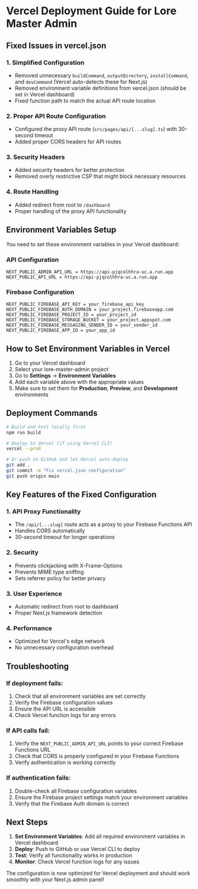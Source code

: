 # Vercel Deployment Guide for Lore Master Admin

## Fixed Issues in vercel.json

### 1. **Simplified Configuration**
- Removed unnecessary `buildCommand`, `outputDirectory`, `installCommand`, and `devCommand` (Vercel auto-detects these for Next.js)
- Removed environment variable definitions from vercel.json (should be set in Vercel dashboard)
- Fixed function path to match the actual API route location

### 2. **Proper API Route Configuration**
- Configured the proxy API route (`src/pages/api/[...slug].ts`) with 30-second timeout
- Added proper CORS headers for API routes

### 3. **Security Headers**
- Added security headers for better protection
- Removed overly restrictive CSP that might block necessary resources

### 4. **Route Handling**
- Added redirect from root to `/dashboard`
- Proper handling of the proxy API functionality

## Environment Variables Setup

You need to set these environment variables in your Vercel dashboard:

### API Configuration
```
NEXT_PUBLIC_ADMIN_API_URL = https://api-pjqcolhhra-uc.a.run.app
NEXT_PUBLIC_API_URL = https://api-pjqcolhhra-uc.a.run.app
```

### Firebase Configuration
```
NEXT_PUBLIC_FIREBASE_API_KEY = your_firebase_api_key
NEXT_PUBLIC_FIREBASE_AUTH_DOMAIN = your_project.firebaseapp.com
NEXT_PUBLIC_FIREBASE_PROJECT_ID = your_project_id
NEXT_PUBLIC_FIREBASE_STORAGE_BUCKET = your_project.appspot.com
NEXT_PUBLIC_FIREBASE_MESSAGING_SENDER_ID = your_sender_id
NEXT_PUBLIC_FIREBASE_APP_ID = your_app_id
```

## How to Set Environment Variables in Vercel

1. Go to your Vercel dashboard
2. Select your lore-master-admin project
3. Go to **Settings** → **Environment Variables**
4. Add each variable above with the appropriate values
5. Make sure to set them for **Production**, **Preview**, and **Development** environments

## Deployment Commands

```bash
# Build and test locally first
npm run build

# Deploy to Vercel (if using Vercel CLI)
vercel --prod

# Or push to GitHub and let Vercel auto-deploy
git add .
git commit -m "Fix vercel.json configuration"
git push origin main
```

## Key Features of the Fixed Configuration

### 1. **API Proxy Functionality**
- The `/api/[...slug]` route acts as a proxy to your Firebase Functions API
- Handles CORS automatically
- 30-second timeout for longer operations

### 2. **Security**
- Prevents clickjacking with X-Frame-Options
- Prevents MIME type sniffing
- Sets referrer policy for better privacy

### 3. **User Experience**
- Automatic redirect from root to dashboard
- Proper Next.js framework detection

### 4. **Performance**
- Optimized for Vercel's edge network
- No unnecessary configuration overhead

## Troubleshooting

### If deployment fails:
1. Check that all environment variables are set correctly
2. Verify the Firebase configuration values
3. Ensure the API URL is accessible
4. Check Vercel function logs for any errors

### If API calls fail:
1. Verify the `NEXT_PUBLIC_ADMIN_API_URL` points to your correct Firebase Functions URL
2. Check that CORS is properly configured in your Firebase Functions
3. Verify authentication is working correctly

### If authentication fails:
1. Double-check all Firebase configuration variables
2. Ensure the Firebase project settings match your environment variables
3. Verify that the Firebase Auth domain is correct

## Next Steps

1. **Set Environment Variables**: Add all required environment variables in Vercel dashboard
2. **Deploy**: Push to GitHub or use Vercel CLI to deploy
3. **Test**: Verify all functionality works in production
4. **Monitor**: Check Vercel function logs for any issues

The configuration is now optimized for Vercel deployment and should work smoothly with your Next.js admin panel!

